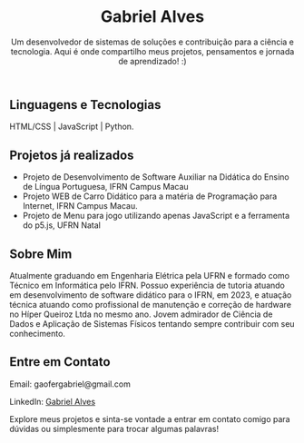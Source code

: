 <!DOCTYPE html>
<html lang="pt-BR">
<head>
  <meta charset="UTF-8">
  <meta name="viewport" content="width=device-width, initial-scale=1.0">
</head>
<body>
  <header>
    <h1>Gabriel Alves </h1>
    <p>Um desenvolvedor de sistemas de soluções e contribuição para a ciência e tecnologia. Aqui é onde compartilho meus projetos, pensamentos e jornada de aprendizado! :)</p>
  </header>
  
  <section>
    <h2> Linguagens e Tecnologias</h2>
    <p>HTML/CSS | JavaScript | Python.</p>
  </section>
  
  <section>
    <h2>Projetos já realizados</h2>
    <ul>
      <li>Projeto de Desenvolvimento de Software Auxiliar na Didática do Ensino de Língua Portuguesa, IFRN Campus Macau</li>
      <li>Projeto WEB de Carro Didático para a matéria de Programação para Internet, IFRN Campus Macau.</li>
      <li>Projeto de Menu para jogo utilizando apenas JavaScript e a ferramenta do p5.js, UFRN Natal</li>
    </ul>
  </section>
  
  <section>
    <h2> Sobre Mim </h2>
    <p> Atualmente graduando em Engenharia Elétrica pela UFRN e formado como Técnico em Informática pelo IFRN. Possuo experiência de tutoria atuando em desenvolvimento de software didático para o IFRN, em 2023, e atuação técnica atuando como profissional de manutenção e correção de hardware no Híper Queiroz Ltda no mesmo ano. Jovem admirador de Ciência de Dados e Aplicação de Sistemas Físicos tentando sempre contribuir com seu conhecimento.</p>
  </section>
  
  <section>
    <h2>Entre em Contato</h2>
    <p>Email: gaofergabriel@gmail.com</p>
    <p>LinkedIn: <a href="www.linkedin.com/in/alvesgabss">Gabriel Alves</a></p>
    <p>Explore meus projetos e sinta-se vontade a entrar em contato comigo para dúvidas ou simplesmente para trocar algumas palavras! </p>
  </section>
</body>
</html>
